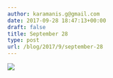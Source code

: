 ```yaml
---
author: karamanis.g@gmail.com
date: 2017-09-28 18:47:13+00:00
draft: false
title: September 28
type: post
url: /blog/2017/9/september-28
---
```




  
   ![](https://images.squarespace-cdn.com/content/v1/4f3f61bae4b063b909445965/1506624442795-DO0FPISLZN9B85XSRN7K/ke17ZwdGBToddI8pDm48kJUlZr2Ql5GtSKWrQpjur5t7gQa3H78H3Y0txjaiv_0fDoOvxcdMmMKkDsyUqMSsMWxHk725yiiHCCLfrh8O1z5QPOohDIaIeljMHgDF5CVlOqpeNLcJ80NK65_fV7S1UfNdxJhjhuaNor070w_QAc94zjGLGXCa1tSmDVMXf8RUVhMJRmnnhuU1v2M8fLFyJw/IMG_2339.jpg?format=original)

  


